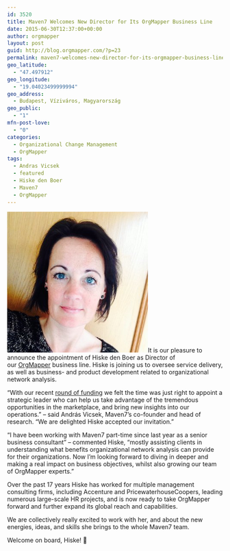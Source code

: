 ```yaml
---
id: 3520
title: Maven7 Welcomes New Director for Its OrgMapper Business Line
date: 2015-06-30T12:37:00+00:00
author: orgmapper
layout: post
guid: http://blog.orgmapper.com/?p=23
permalink: maven7-welcomes-new-director-for-its-orgmapper-business-line/
geo_latitude:
  - "47.497912"
geo_longitude:
  - "19.04023499999994"
geo_address:
  - Budapest, Víziváros, Magyarország
geo_public:
  - "1"
mfn-post-love:
  - "0"
categories:
  - Organizational Change Management
  - OrgMapper
tags:
  - Andras Vicsek
  - featured
  - Hiske den Boer
  - Maven7
  - OrgMapper
---
```

[<img class="size-full wp-image-25 alignleft" src="/images/2015/06/hiske-den-boer.jpg" alt="Hiske den Boer - OrgMapper director" width="329" height="329" />](/images/2015/06/hiske-den-boer.jpg)It is our pleasure to announce the appointment of Hiske den Boer as Director of our [OrgMapper](http://www.orgmapper.com/) business line. Hiske is joining us to oversee service delivery, as well as business- and product development related to organizational network analysis.

&#8220;With our recent <a href="http://maven7network.blogspot.hu/2015/06/maven7-raises-total-of-23m-to-bring-network-science-to-commercial-mass-audience.html" target="_blank" rel="noopener noreferrer">round of funding</a> we felt the time was just right to appoint a strategic leader who can help us take advantage of the tremendous opportunities in the marketplace, and bring new insights into our operations.&#8221; – said András Vicsek, Maven7&#8217;s co-founder and head of research. &#8220;We are delighted Hiske accepted our invitation.&#8221;

&#8220;I have been working with Maven7 part-time since last year as a senior business consultant&#8221; &#8211; commented Hiske, &#8220;mostly assisting clients in understanding what benefits organizational network analysis can provide for their organizations. Now I&#8217;m looking forward to diving in deeper and making a real impact on business objectives, whilst also growing our team of OrgMapper experts.&#8221;

Over the past 17 years Hiske has worked for multiple management consulting firms, including Accenture and PricewaterhouseCoopers, leading numerous large-scale HR projects, and is now ready to take OrgMapper forward and further expand its global reach and capabilities.

We are collectively really excited to work with her, and about the new energies, ideas, and skills she brings to the whole Maven7 team.

Welcome on board, Hiske! 🙂